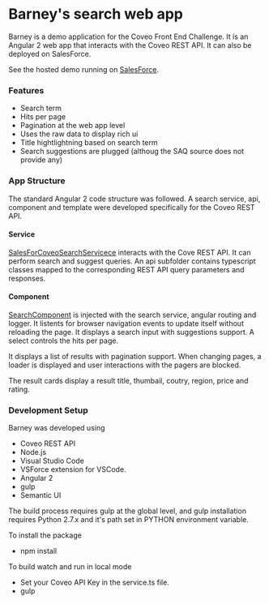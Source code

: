 # Barney's search web app

Barney is a demo application for the Coveo Front End Challenge.
It is an Angular 2 web app that interacts with the Coveo REST API.
It can also be deployed on SalesForce.

See the hosted demo running on [SalesForce](https://barneys-developer-edition.na73.force.com/apex/Barney).

### Features

- Search term
- Hits per page
- Pagination at the web app level
- Uses the raw data to display rich ui
- Title hightlightning based on search term
- Search suggestions are plugged (althoug the SAQ source does not provide any)

### App Structure

The standard Angular 2 code structure was followed. A search service, api, component and template were
developed specifically for the Coveo REST API.

#### Service

[SalesForCoveoSearchServicece](https://github.com/Loupi/barney/blob/master/src/app/services/coveo/search/service.ts) interacts with the Cove REST API. It can perform search and suggest queries.
An api subfolder contains typescript classes mapped to the corresponding REST API query parameters and responses.

#### Component

[SearchComponent](https://github.com/Loupi/barney/blob/master/src/app/components/search/search.component.ts) is injected with the search service, angular routing and logger.
It listents for browser navigation events to update itself without reloading the page.
It displays a search input with suggestions support. A select controls the hits per page.

It displays a list of results with pagination support. When changing pages, a loader is displayed
and user interactions with the pagers are blocked.

The result cards display a result title, thumbail, coutry, region, price and rating.

### Development Setup

Barney was developed using 

- Coveo REST API
- Node.js
- Visual Studio Code
- VSForce extension for VSCode.
- Angular 2
- gulp
- Semantic UI

The build process requires gulp at the global level, and gulp installation requires Python 2.7.x and it's path set in 
PYTHON environment variable.

To install the package
- npm install

To build watch and run in local mode
- Set your Coveo API Key in the service.ts file.
- gulp
